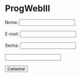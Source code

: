 # ProgWebIII

<!DOCTYPE html>
<html lang="en">
<head>
    <meta charset="UTF-8">
    <meta http-equiv="X-UA-Compatible" content="IE=edge">
    <meta name="viewport" content="width=device-width, initial-scale=1.0">
    <title>Cadastro de Cliente</title>
</head>
<body>
    <form>
        <label>Nome:</label>
        <input type="text" id="nome"><br><br>
        <label>E-mail:</label>
        <input type="email" id="email"><br><br>
        <label>Senha:</label>
        <input type="senha" id="senha"><br><br>
        <input type="password" id="senha"><br><br>
        <button type="button" onclick="cadastrarCliente()">Cadastrar</button>  
    </form>
    <script>
        function cadastrarCliente(){
            var nome = document.getElementById("nome").value
            var email = document.getElementById("email").value
            var senha = document.getElementById("senha").value
            console.log("Nome: + nome")
            console.log("Email: + email")
            console.log("Senha: + senha")
        }
    </script>
</body>
</html>

